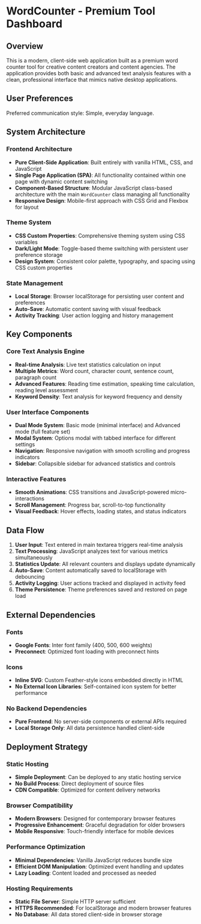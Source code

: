 # WordCounter - Premium Tool Dashboard

## Overview

This is a modern, client-side web application built as a premium word counter tool for creative content creators and content agencies. The application provides both basic and advanced text analysis features with a clean, professional interface that mimics native desktop applications.

## User Preferences

Preferred communication style: Simple, everyday language.

## System Architecture

### Frontend Architecture
- **Pure Client-Side Application**: Built entirely with vanilla HTML, CSS, and JavaScript
- **Single Page Application (SPA)**: All functionality contained within one page with dynamic content switching
- **Component-Based Structure**: Modular JavaScript class-based architecture with the main `WordCounter` class managing all functionality
- **Responsive Design**: Mobile-first approach with CSS Grid and Flexbox for layout

### Theme System
- **CSS Custom Properties**: Comprehensive theming system using CSS variables
- **Dark/Light Mode**: Toggle-based theme switching with persistent user preference storage
- **Design System**: Consistent color palette, typography, and spacing using CSS custom properties

### State Management
- **Local Storage**: Browser localStorage for persisting user content and preferences
- **Auto-Save**: Automatic content saving with visual feedback
- **Activity Tracking**: User action logging and history management

## Key Components

### Core Text Analysis Engine
- **Real-time Analysis**: Live text statistics calculation on input
- **Multiple Metrics**: Word count, character count, sentence count, paragraph count
- **Advanced Features**: Reading time estimation, speaking time calculation, reading level assessment
- **Keyword Density**: Text analysis for keyword frequency and density

### User Interface Components
- **Dual Mode System**: Basic mode (minimal interface) and Advanced mode (full feature set)
- **Modal System**: Options modal with tabbed interface for different settings
- **Navigation**: Responsive navigation with smooth scrolling and progress indicators
- **Sidebar**: Collapsible sidebar for advanced statistics and controls

### Interactive Features
- **Smooth Animations**: CSS transitions and JavaScript-powered micro-interactions
- **Scroll Management**: Progress bar, scroll-to-top functionality
- **Visual Feedback**: Hover effects, loading states, and status indicators

## Data Flow

1. **User Input**: Text entered in main textarea triggers real-time analysis
2. **Text Processing**: JavaScript analyzes text for various metrics simultaneously
3. **Statistics Update**: All relevant counters and displays update dynamically
4. **Auto-Save**: Content automatically saved to localStorage with debouncing
5. **Activity Logging**: User actions tracked and displayed in activity feed
6. **Theme Persistence**: Theme preferences saved and restored on page load

## External Dependencies

### Fonts
- **Google Fonts**: Inter font family (400, 500, 600 weights)
- **Preconnect**: Optimized font loading with preconnect hints

### Icons
- **Inline SVG**: Custom Feather-style icons embedded directly in HTML
- **No External Icon Libraries**: Self-contained icon system for better performance

### No Backend Dependencies
- **Pure Frontend**: No server-side components or external APIs required
- **Local Storage Only**: All data persistence handled client-side

## Deployment Strategy

### Static Hosting
- **Simple Deployment**: Can be deployed to any static hosting service
- **No Build Process**: Direct deployment of source files
- **CDN Compatible**: Optimized for content delivery networks

### Browser Compatibility
- **Modern Browsers**: Designed for contemporary browser features
- **Progressive Enhancement**: Graceful degradation for older browsers
- **Mobile Responsive**: Touch-friendly interface for mobile devices

### Performance Optimization
- **Minimal Dependencies**: Vanilla JavaScript reduces bundle size
- **Efficient DOM Manipulation**: Optimized event handling and updates
- **Lazy Loading**: Content loaded and processed as needed

### Hosting Requirements
- **Static File Server**: Simple HTTP server sufficient
- **HTTPS Recommended**: For localStorage and modern browser features
- **No Database**: All data stored client-side in browser storage